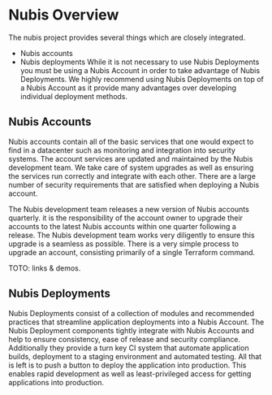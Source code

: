 # Nubis Overview
The nubis project provides several things which are closely integrated.
 - Nubis accounts
 - Nubis deployments
While it is not necessary to use Nubis Deployments you must be using a Nubis Account in order to take advantage of Nubis Deployments. We highly recommend using Nubis Deployments on top of a Nubis Account as it provide many advantages over developing individual deployment methods.

## Nubis Accounts
Nubis accounts contain all of the basic services that one would expect to find in a datacenter such as monitoring and integration into security systems. The account services are updated and maintained by the Nubis development team. We take care of system upgrades as well as ensuring the services run correctly and integrate with each other. There are a large number of security requirements that are satisfied when deploying a Nubis account.

The Nubis development team releases a new version of Nubis accounts quarterly. it is the responsibility of the account owner to upgrade their accounts to the latest Nubis accounts within one quarter following a release. The Nubis development team works very diligently to ensure this upgrade is a seamless as possible. There is a very simple process to upgrade an account, consisting primarily of a single Terraform command.

TOTO: links & demos.

## Nubis Deployments
Nubis Deployments consist of a collection of modules and recommended practices that streamline application deployments into a Nubis Account. The Nubis Deployment components tightly integrate with Nubis Accounts and help to ensure consistency, ease of release and security compliance. Additionally they provide a turn key CI system that automate application builds, deployment to a staging environment and automated testing. All that is left is to push a button to deploy the application into production. This enables rapid development as well as least-privileged access for getting applications into production.